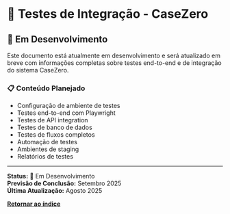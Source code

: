 # 🔄 Testes de Integração - CaseZero

## 🔧 Em Desenvolvimento

Este documento está atualmente em desenvolvimento e será atualizado em breve com informações completas sobre testes end-to-end e de integração do sistema CaseZero.

### 📋 Conteúdo Planejado

- Configuração de ambiente de testes
- Testes end-to-end com Playwright
- Testes de API integration
- Testes de banco de dados
- Testes de fluxos completos
- Automação de testes
- Ambientes de staging
- Relatórios de testes

---

**Status:** 🚧 Em Desenvolvimento  
**Previsão de Conclusão:** Setembro 2025  
**Última Atualização:** Agosto 2025

[**Retornar ao índice**](./README.md)

